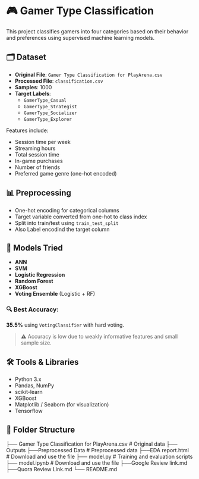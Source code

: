 # 🎮 Gamer Type Classification

This project classifies gamers into four categories based on their behavior and preferences using supervised machine learning models.

## 🗂 Dataset

- **Original File**: `Gamer Type Classification for PlayArena.csv`
- **Processed File**: `classification.csv`
- **Samples**: 1000
- **Target Labels**: 
  - `GamerType_Casual`
  - `GamerType_Strategist`
  - `GamerType_Socializer`
  - `GamerType_Explorer`

Features include:
- Session time per week
- Streaming hours
- Total session time
- In-game purchases
- Number of friends
- Preferred game genre (one-hot encoded)

## 📊 Preprocessing

- One-hot encoding for categorical columns
- Target variable converted from one-hot to class index
- Split into train/test using `train_test_split`
- Also Label encodind the target column

## 🧠 Models Tried

- **ANN**
- **SVM**
- **Logistic Regression**
- **Random Forest**
- **XGBoost**
- **Voting Ensemble** (Logistic + RF)

### 🔍 Best Accuracy:
**35.5%** using `VotingClassifier` with hard voting.

> ⚠️ Accuracy is low due to weakly informative features and small sample size.

## 🛠 Tools & Libraries

- Python 3.x
- Pandas, NumPy
- scikit-learn
- XGBoost
- Matplotlib / Seaborn (for visualization)
- Tensorflow

## 📁 Folder Structure
├── Gamer Type Classification for PlayArena.csv # Original data
├── Outputs ├──Preprocessed Data # Preprocessed data
            ├──EDA report.html # Download and use the file 
├── model.py  # Training and evaluation scripts
├── model.ipynb # Download and use the file 
├──Google Review link.md
├──Quora Review Link.md
└── README.md

